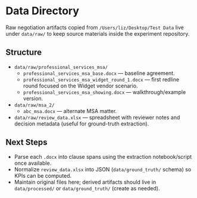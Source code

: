 # Data Directory

Raw negotiation artifacts copied from `/Users/liz/Desktop/Test Data` live under `data/raw/` to keep source materials inside the experiment repository.

## Structure
- `data/raw/professional_services_msa/`
  - `professional_services_msa_base.docx` — baseline agreement.
  - `professional_services_msa_widget_round_1.docx` — first redline round focused on the Widget vendor scenario.
  - `professional_services_msa_showing.docx` — walkthrough/example version.
- `data/raw/msa_2/`
  - `abc_msa.docx` — alternate MSA matter.
- `data/raw/review_data.xlsx` — spreadsheet with reviewer notes and decision metadata (useful for ground-truth extraction).

## Next Steps
- Parse each `.docx` into clause spans using the extraction notebook/script once available.
- Normalize `review_data.xlsx` into JSON (`data/ground_truth/` schema) so KPIs can be computed.
- Maintain original files here; derived artifacts should live in `data/processed/` or `data/ground_truth/` (create as needed).

